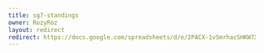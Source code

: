 ```yaml
---
title: sg7-standings
owner: RozyRoz
layout: redirect
redirect: https://docs.google.com/spreadsheets/d/e/2PACX-1vSmrhacSHKW7XxQn4tYUxhvqvqKRlixYj7cokn15tlEU-fdCfOuglTmKX63TnILTRDf0C2ROPy_H8It/pubhtml?gid=268823414&single=false
---
```

